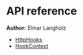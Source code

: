 # API reference
**Author:** Elmar Langholz
* [HttpHooks](./api/httphooks.md)
* [HookContext](./api/hookContext.md)